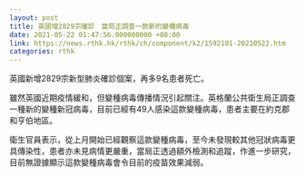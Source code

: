 ```yaml
---
layout: post
title: 英國增2829宗確診　當局正調查一款新的變種病毒
date: 2021-05-22 01:47:56.000000000 +08:00
link: https://news.rthk.hk/rthk/ch/component/k2/1592101-20210522.htm
categories: rthk
---
```


英國新增2829宗新型肺炎確診個案，再多9名患者死亡。

雖然英國近期疫情緩和，但變種病毒傳播情況引起關注。英格蘭公共衛生局正調查一種新的變種新冠病毒，目前已經有49人感染這款變種病毒，患者主要在約克郡和亨伯地區。

衛生官員表示，從上月開始已經觀察這款變種病毒，至今未發現較其他冠狀病毒更具傳染性，患者亦未見病情更嚴重，當局正透過額外檢測和追蹤，作進一步研究，目前無證據顯示這款變種病毒會令目前的疫苗效果減弱。
